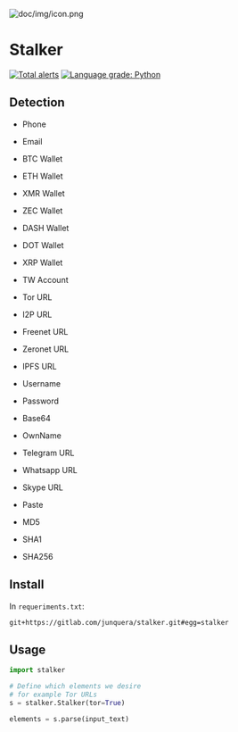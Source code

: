 ![doc/img/icon.png](https://gitlab.com/junquera/restalker/-/raw/master/doc/img/icon.png)

# Stalker

[![Total alerts](https://img.shields.io/lgtm/alerts/g/junquera/stalker.svg?logo=lgtm&logoWidth=18)](https://lgtm.com/projects/g/junquera/stalker/alerts/)
[![Language grade: Python](https://img.shields.io/lgtm/grade/python/g/junquera/stalker.svg?logo=lgtm&logoWidth=18)](https://lgtm.com/projects/g/junquera/stalker/context:python)

## Detection

- Phone

- Email

- BTC Wallet

- ETH Wallet

- XMR Wallet

- ZEC Wallet

- DASH Wallet

- DOT Wallet

- XRP Wallet

- TW Account

- Tor URL

- I2P URL

- Freenet URL

- Zeronet URL

- IPFS URL

- Username

- Password

- Base64

- OwnName

- Telegram URL

- Whatsapp URL

- Skype URL

- Paste

- MD5

- SHA1

- SHA256

## Install

In `requeriments.txt`:

```
git+https://gitlab.com/junquera/stalker.git#egg=stalker
```

## Usage

```python
import stalker

# Define which elements we desire
# for example Tor URLs
s = stalker.Stalker(tor=True)

elements = s.parse(input_text)
```
